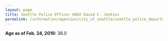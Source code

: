 ```yaml
---
layout: page
title: Seattle Police Officer 6882 David C. Jenkins
permalink: /information/agencies/city_of_seattle/seattle_police_department/copbook/6882/
---
```


**Age as of Feb. 24, 2016:** 36.0
